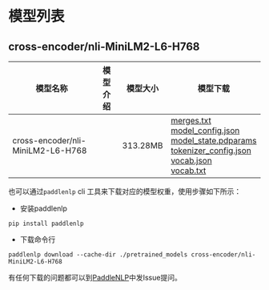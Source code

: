 #  模型列表

## cross-encoder/nli-MiniLM2-L6-H768

| 模型名称 | 模型介绍 | 模型大小  | 模型下载 |
| --- | --- | --- | --- |
|cross-encoder/nli-MiniLM2-L6-H768|  | 313.28MB | [merges.txt](https://bj.bcebos.com/paddlenlp/models/community/cross-encoder/nli-MiniLM2-L6-H768/merges.txt)<br>[model_config.json](https://bj.bcebos.com/paddlenlp/models/community/cross-encoder/nli-MiniLM2-L6-H768/model_config.json)<br>[model_state.pdparams](https://bj.bcebos.com/paddlenlp/models/community/cross-encoder/nli-MiniLM2-L6-H768/model_state.pdparams)<br>[tokenizer_config.json](https://bj.bcebos.com/paddlenlp/models/community/cross-encoder/nli-MiniLM2-L6-H768/tokenizer_config.json)<br>[vocab.json](https://bj.bcebos.com/paddlenlp/models/community/cross-encoder/nli-MiniLM2-L6-H768/vocab.json)<br>[vocab.txt](https://bj.bcebos.com/paddlenlp/models/community/cross-encoder/nli-MiniLM2-L6-H768/vocab.txt) |

也可以通过`paddlenlp` cli 工具来下载对应的模型权重，使用步骤如下所示：

* 安装paddlenlp

```shell
pip install paddlenlp
```

* 下载命令行

```shell
paddlenlp download --cache-dir ./pretrained_models cross-encoder/nli-MiniLM2-L6-H768
```

有任何下载的问题都可以到[PaddleNLP](https://github.com/PaddlePaddle/PaddleNLP)中发Issue提问。
